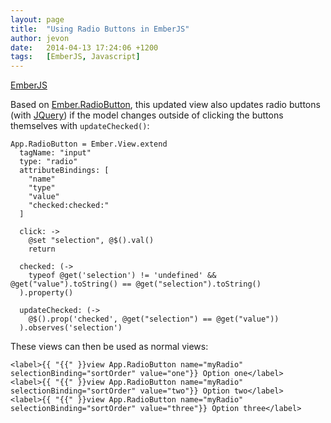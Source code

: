 ```yaml
---
layout: page
title:  "Using Radio Buttons in EmberJS"
author: jevon
date:   2014-04-13 17:24:06 +1200
tags:   [EmberJS, Javascript]
---
```


[EmberJS](emberjs.md)

Based on <a href="http://thoughts.z-dev.org/2013/07/04/post/">Ember.RadioButton</a>, this updated view also updates radio buttons (with [JQuery](jquery.md)) if the model changes outside of clicking the buttons themselves with `updateChecked()`:

```
App.RadioButton = Ember.View.extend
  tagName: "input"
  type: "radio"
  attributeBindings: [
    "name"
    "type"
    "value"
    "checked:checked:"
  ]

  click: ->
    @set "selection", @$().val()
    return

  checked: (->
    typeof @get('selection') != 'undefined' && @get("value").toString() == @get("selection").toString()
  ).property()

  updateChecked: (->
    @$().prop('checked', @get("selection") == @get("value"))
  ).observes('selection')
```

These views can then be used as normal views:

```
<label>{{ "{{" }}view App.RadioButton name="myRadio" selectionBinding="sortOrder" value="one"}} Option one</label>
<label>{{ "{{" }}view App.RadioButton name="myRadio" selectionBinding="sortOrder" value="two"}} Option two</label>
<label>{{ "{{" }}view App.RadioButton name="myRadio" selectionBinding="sortOrder" value="three"}} Option three</label>
```
